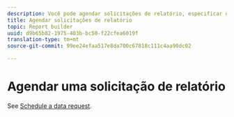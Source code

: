 ```yaml
---
description: Você pode agendar solicitações de relatório, especificar opções avançadas de entrega, especificar destinatários e visualizar o histórico da programação. As opções avançadas de entrega permitem configurar relatórios que você deseja enviar em um horário específico ou em intervalos. Também é possível especificar o formato de arquivo para enviar o relatório.
title: Agendar solicitações de relatório
topic: Report builder
uuid: d9b65b82-1975-403b-bc50-f22cfea6019f
translation-type: tm+mt
source-git-commit: 99ee24efaa517e8da700c67818c111c4aa90dc02

---
```



# Agendar uma solicitação de relatório

See [Schedule a data request](/help/analyze/report-builder/t-schedule-a-data-request.md).
